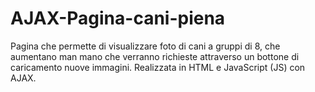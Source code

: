 # AJAX-Pagina-cani-piena
Pagina che permette di visualizzare foto di cani a gruppi di 8, che aumentano man mano che verranno richieste attraverso un bottone di caricamento nuove immagini. Realizzata in HTML e JavaScript (JS) con AJAX.
